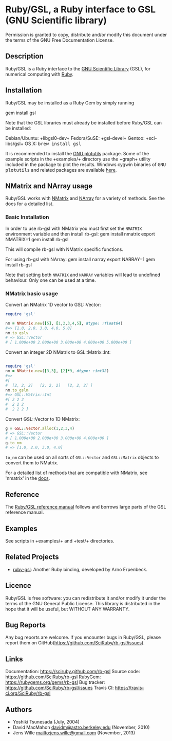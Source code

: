 # Ruby/GSL, a Ruby interface to GSL (GNU Scientific library)

Permission is granted to copy, distribute and/or modify this document under
the terms of the GNU Free Documentation License.

## Description

Ruby/GSL is a Ruby interface to the [GNU Scientific Library](https://gnu.org/software/gsl/)
(GSL), for numerical computing with [Ruby](http://www.ruby-lang.org/).

## Installation

Ruby/GSL may be installed as a Ruby Gem by simply running

  gem install gsl

Note that the GSL libraries must already be installed before Ruby/GSL
can be installed:

Debian/Ubuntu: +libgsl0-dev+
Fedora/SuSE:   +gsl-devel+
Gentoo:        +sci-libs/gsl+
OS X:          <tt>brew install gsl</tt>

It is recommended to install the [GNU plotutils](https://gnu.org/software/plotutils/plotutils.html)
package. Some of the example scripts in the +examples/+ directory use the
+graph+ utility included in the package to plot the results. Windows cygwin
binaries of <tt>GNU plotutils</tt> and related packages are available
[here](http://gnuwin32.sourceforge.net/packages/plotutils.htm).

## NMatrix and NArray usage

Ruby/GSL works with [NMatrix](https://github.com/SciRuby/nmatrix) and [NArray](https://github.com/masa16/narray) for a variety of methods. See the docs for a detailed list.

### Basic Installation

In order to use rb-gsl with NMatrix you must first set the `NMATRIX` environment variable and then install rb-gsl:
  gem install nmatrix
  export NMATRIX=1
  gem install rb-gsl

This will compile rb-gsl with NMatrix specific functions.

For using rb-gsl with NArray:
  gem install narray
  export NARRAY=1
  gem install rb-gsl

Note that setting both `NMATRIX` and `NARRAY` variables will lead to undefined behaviour. Only one can be used at a time.

### NMatrix basic usage

Convert an NMatrix 1D vector to GSL::Vector:
``` ruby
require 'gsl'

nm = NMatrix.new([5], [1,2,3,4,5], dtype: :float64)
#=> [1.0, 2.0, 3.0, 4.0, 5.0]
nm.to_gslv
# => GSL::Vector
# [ 1.000e+00 2.000e+00 3.000e+00 4.000e+00 5.000e+00 ]
```

Convert an integer 2D NMatrix to GSL::Matrix::Int:
``` ruby

require 'gsl'
nm = NMatrix.new([3,3], [2]*9, dtype: :int32)
#=> 
#[
#  [2, 2, 2]   [2, 2, 2]   [2, 2, 2] ]
nm.to_gslm
#=> GSL::Matrix::Int
#[ 2 2 2 
#  2 2 2 
#  2 2 2 ]
```

Convert GSL::Vector to 1D NMatrix:
``` ruby
g = GSL::Vector.alloc(1,2,3,4)
# => GSL::Vector
# [ 1.000e+00 2.000e+00 3.000e+00 4.000e+00 ]
g.to_nm
# => [1.0, 2.0, 3.0, 4.0]
```

`to_nm` can be used on all sorts of `GSL::Vector` and `GSL::Matrix` objects to convert them to NMatrix.

For a detailed list of methods that are compatible with NMatrix, see 'nmatrix' in the [docs](https://sciruby.github.com/rb-gsl).

## Reference

The [Ruby/GSL reference manual](link:rdoc/ref_rdoc.html) follows and borrows
large parts of the GSL reference manual.


## Examples

See scripts in +examples/+ and +test/+ directories.


## Related Projects

* [ruby-gsl](http://ruby-gsl.sourceforge.net/): Another Ruby binding,
  developed by Arno Erpenbeck.


## Licence

Ruby/GSL is free software: you can redistribute it and/or modify it
under the terms of the GNU General Public License.
This library is distributed in the hope that it will be useful, but
WITHOUT ANY WARRANTY.


## Bug Reports

Any bug reports are welcome. If you encounter bugs in Ruby/GSL, please
report them on GitHub(https://github.com/SciRuby/rb-gsl/issues).


## Links

Documentation: https://sciruby.github.com/rb-gsl
Source code:   https://github.com/SciRuby/rb-gsl
RubyGem:       https://rubygems.org/gems/rb-gsl
Bug tracker:   https://github.com/SciRuby/rb-gsl/issues
Travis CI:     https://travis-ci.org/SciRuby/rb-gsl


## Authors

* Yoshiki Tsunesada <y-tsunesada at mm dot em-net dot ne dot jp> (July, 2004)
* David MacMahon <davidm@astro.berkeley.edu> (November, 2010)
* Jens Wille <mailto:jens.wille@gmail.com> (November, 2013)
